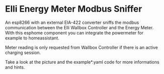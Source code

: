 # Elli Energy Meter Modbus Sniffer

An esp8266 with an external EIA-422 converter sniffs the modbus communication between the Elli Wallbox Controller and the Energy Meter. With this esphome component you can integrate the powermeter for example to homeassistant.

Meter reading is only requested from Wallbox Controller if there is an active charging session.

Take a look at the picture and the example*.yaml code for more informations and hints.